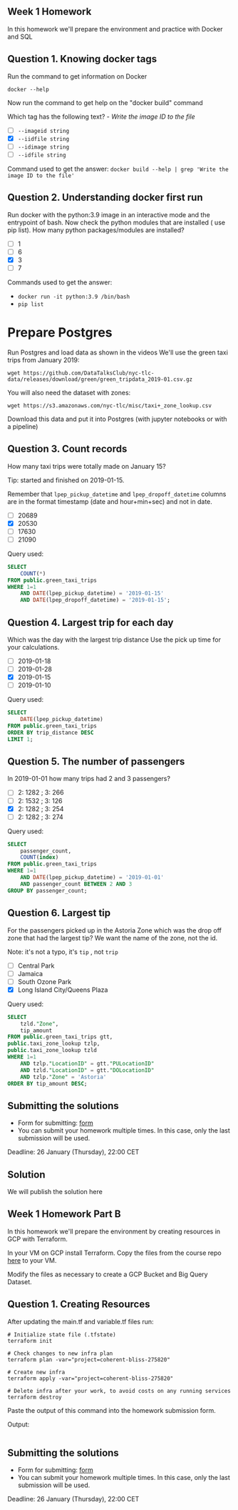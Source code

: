 ## Week 1 Homework

In this homework we'll prepare the environment 
and practice with Docker and SQL


## Question 1. Knowing docker tags

Run the command to get information on Docker 

```docker --help```

Now run the command to get help on the "docker build" command

Which tag has the following text? - *Write the image ID to the file* 

- [ ] `--imageid string`
- [x] `--iidfile string`
- [ ] `--idimage string`
- [ ] `--idfile string`

Command used to get the answer: ```docker build --help | grep 'Write the image ID to the file'```

## Question 2. Understanding docker first run 

Run docker with the python:3.9 image in an interactive mode and the entrypoint of bash.
Now check the python modules that are installed ( use pip list). 
How many python packages/modules are installed?

- [ ] 1
- [ ] 6
- [x] 3
- [ ] 7

Commands used to get the answer:
- ```docker run -it python:3.9 /bin/bash```
- ```pip list```

# Prepare Postgres

Run Postgres and load data as shown in the videos
We'll use the green taxi trips from January 2019:

```wget https://github.com/DataTalksClub/nyc-tlc-data/releases/download/green/green_tripdata_2019-01.csv.gz```

You will also need the dataset with zones:

```wget https://s3.amazonaws.com/nyc-tlc/misc/taxi+_zone_lookup.csv```

Download this data and put it into Postgres (with jupyter notebooks or with a pipeline)


## Question 3. Count records 

How many taxi trips were totally made on January 15?

Tip: started and finished on 2019-01-15. 

Remember that `lpep_pickup_datetime` and `lpep_dropoff_datetime` columns are in the format timestamp (date and hour+min+sec) and not in date.

- [ ] 20689
- [x] 20530
- [ ] 17630
- [ ] 21090

Query used:
``` sql
SELECT
	COUNT(*)
FROM public.green_taxi_trips
WHERE 1=1
	AND DATE(lpep_pickup_datetime) = '2019-01-15'
	AND DATE(lpep_dropoff_datetime) = '2019-01-15';
```


## Question 4. Largest trip for each day

Which was the day with the largest trip distance
Use the pick up time for your calculations.

- [ ] 2019-01-18
- [ ] 2019-01-28
- [x] 2019-01-15
- [ ] 2019-01-10

Query used:
``` sql
SELECT
	DATE(lpep_pickup_datetime)
FROM public.green_taxi_trips
ORDER BY trip_distance DESC
LIMIT 1;
```

## Question 5. The number of passengers

In 2019-01-01 how many trips had 2 and 3 passengers?
 
- [ ] 2: 1282 ; 3: 266
- [ ] 2: 1532 ; 3: 126
- [x] 2: 1282 ; 3: 254
- [ ] 2: 1282 ; 3: 274

Query used:
``` sql
SELECT
	passenger_count,
	COUNT(index)
FROM public.green_taxi_trips
WHERE 1=1
	AND DATE(lpep_pickup_datetime) = '2019-01-01'
	AND passenger_count BETWEEN 2 AND 3
GROUP BY passenger_count;
```

## Question 6. Largest tip

For the passengers picked up in the Astoria Zone which was the drop off zone that had the largest tip?
We want the name of the zone, not the id.

Note: it's not a typo, it's `tip` , not `trip`

- [ ] Central Park
- [ ] Jamaica
- [ ] South Ozone Park
- [X] Long Island City/Queens Plaza

Query used:
``` sql
SELECT
	tzld."Zone",
	tip_amount
FROM public.green_taxi_trips gtt,
public.taxi_zone_lookup tzlp,
public.taxi_zone_lookup tzld
WHERE 1=1
	AND tzlp."LocationID" = gtt."PULocationID"
	AND tzld."LocationID" = gtt."DOLocationID"
	AND tzlp."Zone" = 'Astoria'
ORDER BY tip_amount DESC;
 ```

## Submitting the solutions

* Form for submitting: [form](https://forms.gle/EjphSkR1b3nsdojv7)
* You can submit your homework multiple times. In this case, only the last submission will be used. 

Deadline: 26 January (Thursday), 22:00 CET


## Solution

We will publish the solution here


## Week 1 Homework Part B

In this homework we'll prepare the environment by creating resources in GCP with Terraform.

In your VM on GCP install Terraform. Copy the files from the course repo
[here](https://github.com/DataTalksClub/data-engineering-zoomcamp/tree/main/week_1_basics_n_setup/1_terraform_gcp/terraform) to your VM.

Modify the files as necessary to create a GCP Bucket and Big Query Dataset.


## Question 1. Creating Resources

After updating the main.tf and variable.tf files run:

```
# Initialize state file (.tfstate)
terraform init

# Check changes to new infra plan
terraform plan -var="project=coherent-bliss-275820"

# Create new infra
terraform apply -var="project=coherent-bliss-275820"

# Delete infra after your work, to avoid costs on any running services
terraform destroy
```

Paste the output of this command into the homework submission form.

Output: 
```

```

## Submitting the solutions

* Form for submitting: [form](https://forms.gle/S57Xs3HL9nB3YTzj9)
* You can submit your homework multiple times. In this case, only the last submission will be used. 

Deadline: 26 January (Thursday), 22:00 CET
